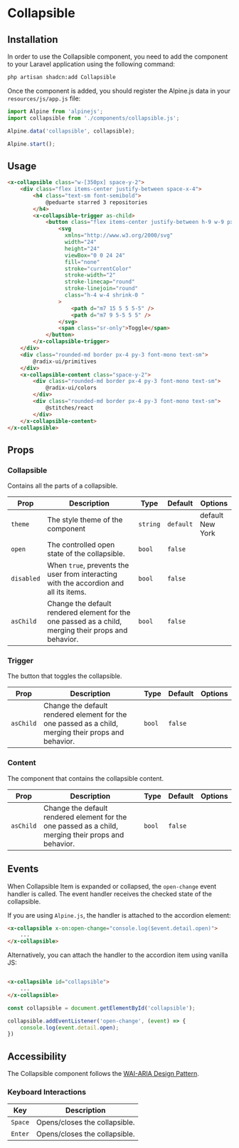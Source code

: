# Collapsible

## Installation

In order to use the Collapsible component, you need to add the component to your Laravel application using the following
command:

```bash
php artisan shadcn:add Collapsible
```

Once the component is added, you should register the Alpine.js data in your `resources/js/app.js` file:

```js
import Alpine from 'alpinejs';
import collapsible from './components/collapsible.js';

Alpine.data('collapsible', collapsible);

Alpine.start();
```

## Usage

```html
<x-collapsible class="w-[350px] space-y-2">
	<div class="flex items-center justify-between space-x-4">
		<h4 class="text-sm font-semibold">
			@peduarte starred 3 repositories
		</h4>
		<x-collapsible-trigger as-child>
			<button class="flex items-center justify-between h-9 w-9 px-3 p-0">
				<svg
				  xmlns="http://www.w3.org/2000/svg"
				  width="24"
				  height="24"
				  viewBox="0 0 24 24"
				  fill="none"
				  stroke="currentColor"
				  stroke-width="2"
				  stroke-linecap="round"
				  stroke-linejoin="round"
				  class="h-4 w-4 shrink-0 "
				>
					<path d="m7 15 5 5 5-5" />
					<path d="m7 9 5-5 5 5" />
				</svg>
				<span class="sr-only">Toggle</span>
			</button>
		</x-collapsible-trigger>
	</div>
	<div class="rounded-md border px-4 py-3 font-mono text-sm">
		@radix-ui/primitives
	</div>
	<x-collapsible-content class="space-y-2">
		<div class="rounded-md border px-4 py-3 font-mono text-sm">
			@radix-ui/colors
		</div>
		<div class="rounded-md border px-4 py-3 font-mono text-sm">
			@stitches/react
		</div>
	</x-collapsible-content>
</x-collapsible>
```

## Props

### Collapsible

Contains all the parts of a collapsible.

| Prop          | Description                                                                                                   | Type                      | Default    | Options                   |
|---------------|---------------------------------------------------------------------------------------------------------------|---------------------------|------------|---------------------------|
| `theme`       | The style theme of the component                                                                              | `string`                  | `default`  | default <br/> New York    |
| `open`        | The controlled open state of the collapsible.                                                                 | `bool`                    | `false`    |                           |
| `disabled`    | When `true`, prevents the user from interacting with the accordion and all its items.                         | `bool`                    | `false`    |                           |
| `asChild`     | Change the default rendered element for the one passed as a child, merging their props and behavior.          | `bool`                    | `false`    |                           |

### Trigger

The button that toggles the collapsible.

| Prop      | Description                                                                                          | Type   | Default | Options |
|-----------|------------------------------------------------------------------------------------------------------|--------|---------|---------|
| `asChild` | Change the default rendered element for the one passed as a child, merging their props and behavior. | `bool` | `false` |         |

### Content

The component that contains the collapsible content.

| Prop      | Description                                                                                          | Type   | Default | Options |
|-----------|------------------------------------------------------------------------------------------------------|--------|---------|---------|
| `asChild` | Change the default rendered element for the one passed as a child, merging their props and behavior. | `bool` | `false` |         |

## Events

When Collapsible Item is expanded or collapsed, the `open-change` event handler is called. The event handler receives the checked state of the collapsible. 

If you are using `Alpine.js`, the handler is attached to the accordion element:

```html
<x-collapsible x-on:open-change="console.log($event.detail.open)">
	...
</x-collapsible>
```

Alternatively, you can attach the handler to the accordion item using vanilla JS:

```html

<x-collapsible id="collapsible">
	...
</x-collapsible>
```

```js
const collapsible = document.getElementById('collapsible');

collapsible.addEventListener('open-change', (event) => {
	console.log(event.detail.open);
})
```

## Accessibility

The Collapsible component follows the [WAI-ARIA Design Pattern](https://www.w3.org/TR/wai-aria/#accordion).

### Keyboard Interactions

| Key           | 	Description                  |
|---------------|-------------------------------|
| `Space`       | Opens/closes the collapsible. |
| `Enter`       | Opens/closes the collapsible. |
